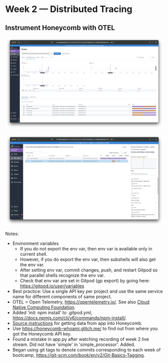 # Week 2 — Distributed Tracing

## Instrument Honeycomb with OTEL
![Proof 1 of Honeycomb instrumentation with OTEL](/assets/week2-proof-instrument-honeycomb-with-otel-1.png)

![Proof 2 of Honeycomb instrumentation with OTEL](/assets/week2-proof-instrument-honeycomb-with-otel-2.png)

Notes:
- Environment variables
    - If you do not export the env var, then env var is available only in current shell. 
    - However, if you do export the env var, then subshells will also get the env var. 
    - After setting env var, commit changes, push, and restart Gitpod so that parallel shells recognize the env var.
    - Check that env var are set in Gitpod (gp export) by going here: https://gitpod.io/user/variables 
- Best practice: Use a single API key per project and use the same service name for different components of same project.
- OTEL = Open Telemetry, https://opentelemetry.io/. See also [Cloud Native Computing Foundation](https://www.cncf.io/).
- Added 'init: npm install' to .gitpod.yml, https://docs.npmjs.com/cli/v6/commands/npm-install/.
- [Source instructions](https://docs.honeycomb.io/getting-data-in/opentelemetry/python/) for getting data from app into Honeycomb.
- Use https://honeycomb-whoami.glitch.me/ to find out from where you got the Honeycomb API key.
- Found a mistake in app.py after watching recording of week 2 live stream. Did not have 'simple' in 'simple_processor'. Added.
- Began using git tags to denote commits corresponding to each week of bootcamp, https://git-scm.com/book/en/v2/Git-Basics-Tagging.